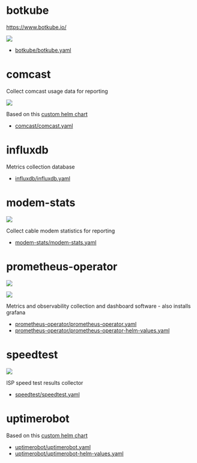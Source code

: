 # botkube

https://www.botkube.io/

![](https://i.imgur.com/yQ8sqtK.png)

* [botkube/botkube.yaml](botkube/botkube.yaml)

# comcast

Collect comcast usage data for reporting

![](https://i.imgur.com/mSBIWuu.png)

Based on this [custom helm chart](https://github.com/billimek/billimek-charts/tree/master/comcast)

* [comcast/comcast.yaml](comcast/comcast.yaml)

# influxdb

Metrics collection database

* [influxdb/influxdb.yaml](influxdb/influxdb.yaml)

# modem-stats

![](https://i.imgur.com/muHDysr.png)

Collect cable modem statistics for reporting

* [modem-stats/modem-stats.yaml](modem-stats/modem-stats.yaml)

# prometheus-operator

![](https://i.imgur.com/xFOepF3.png)

![](https://i.imgur.com/hTo49Uo.png)

Metrics and observability collection and dashboard software - also installs grafana

* [prometheus-operator/prometheus-operator.yaml](prometheus-operator/prometheus-operator.yaml)
* [prometheus-operator/prometheus-operator-helm-values.yaml](prometheus-operator/prometheus-operator-helm-values.yaml)

# speedtest

![](https://i.imgur.com/avohPk6.png)

ISP speed test results collector

* [speedtest/speedtest.yaml](speedtest/speedtest.yaml)

# uptimerobot

Based on this [custom helm chart](https://github.com/billimek/billimek-charts/tree/master/uptimerobot)

* [uptimerobot/uptimerobot.yaml](uptimerobot/uptimerobot.yaml)
* [uptimerobot/uptimerobot-helm-values.yaml](uptimerobot/uptimerobot-helm-values.yaml)

